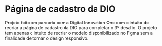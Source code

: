 # Página de cadastro da DIO

Projeto feito em parceria com a Digital Innovation One com o intuito de recriar a página de cadastro da DIO para completar o 3º desafio.
O projeto tem apenas o intuito de recriar o modelo disponibilizado no Figma sem a finalidade de tornar o design responsivo.